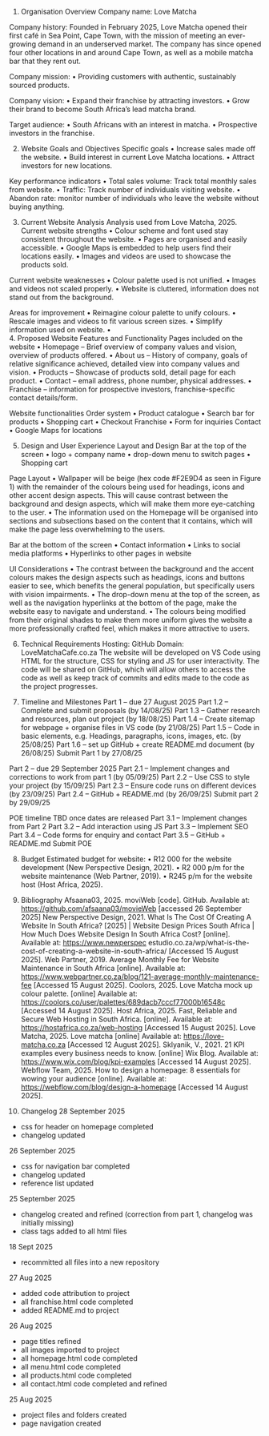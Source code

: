 1.	Organisation Overview
Company name: Love Matcha

Company history: Founded in February 2025, Love Matcha opened their first café in Sea Point, Cape Town, with the mission of meeting an ever-growing demand in an underserved market. The company has since opened four other locations in and around Cape Town, as well as a mobile matcha bar that they rent out. 

Company mission: 
•	Providing customers with authentic, sustainably sourced products.

Company vision: 
•	Expand their franchise by attracting investors.
•	Grow their brand to become South Africa’s lead matcha brand.

Target audience: 
•	South Africans with an interest in matcha.
•	Prospective investors in the franchise.

2.	Website Goals and Objectives
Specific goals
•	Increase sales made off the website.
•	Build interest in current Love Matcha locations.
•	Attract investors for new locations.

Key performance indicators
•	Total sales volume: Track total monthly sales from website. 
•	Traffic: Track number of individuals visiting website.
•	Abandon rate: monitor number of individuals who leave the website without buying anything.

3.	Current Website Analysis
Analysis used from Love Matcha, 2025.
Current website strengths
•	Colour scheme and font used stay consistent throughout the website.
•	Pages are organised and easily accessible.
•	Google Maps is embedded to help users find their locations easily.
•	Images and videos are used to showcase the products sold.

Current website weaknesses
•	Colour palette used is not unified.
•	Images and videos not scaled properly.
•	Website is cluttered, information does not stand out from the background. 

Areas for improvement
•	Reimagine colour palette to unify colours. 
•	Rescale images and videos to fit various screen sizes.
•	Simplify information used on website.
•	
4.	Proposed Website Features and Functionality
Pages included on the website
•	Homepage – Brief overview of company values and vision, overview of products offered.
•	About us – History of company, goals of relative significance achieved, detailed view into company values and vision.
•	Products – Showcase of products sold, detail page for each product.
•	Contact – email address, phone number, physical addresses.
•	Franchise – information for prospective investors, franchise-specific contact details/form.

Website functionalities
Order system
•	Product catalogue
•	Search bar for products
•	Shopping cart
•	Checkout
Franchise 
•	Form for inquiries
Contact
•	Google Maps for locations

5.	Design and User Experience
Layout and Design
Bar at the top of the screen 
•	logo + company name
•	drop-down menu to switch pages 
•	Shopping cart

Page Layout
•	Wallpaper will be beige (hex code #F2E9D4 as seen in Figure 1) with the remainder of the colours being used for headings, icons and other accent design aspects. This will cause contrast between the background and design aspects, which will make them more eye-catching to the user. 
•	The information used on the Homepage will be organised into sections and subsections based on the content that it contains, which will make the page less overwhelming to the users.

Bar at the bottom of the screen 
•	Contact information
•	Links to social media platforms
•	Hyperlinks to other pages in website

UI Considerations
•	The contrast between the background and the accent colours makes the design aspects such as headings, icons and buttons easier to see, which benefits the general population, but specifically users with vision impairments. 
•	The drop-down menu at the top of the screen, as well as the navigation hyperlinks at the bottom of the page, make the website easy to navigate and understand.
•	The colours being modified from their original shades to make them more uniform gives the website a more professionally crafted feel, which makes it more attractive to users.

6.	Technical Requirements 
Hosting: GitHub
Domain: LoveMatchaCafe.co.za
The website will be developed on VS Code using HTML for the structure, CSS for styling and JS for user interactivity. The code will be shared on GitHub, which will allow others to access the code as well as keep track of commits and edits made to the code as the project progresses. 

7.	Timeline and Milestones
Part 1 – due 27 August 2025
Part 1.2 – Complete and submit proposals (by 14/08/25)
Part 1.3 – Gather research and resources, plan out project (by 18/08/25)
Part 1.4 – Create sitemap for webpage + organise files in VS code (by 21/08/25)
Part 1.5 – Code in basic elements, e.g. Headings, paragraphs, icons, images, etc. (by 25/08/25)
Part 1.6 – set up GitHub + create README.md document (by 26/08/25)
Submit Part 1 by 27/08/25

Part 2 – due 29 September 2025
Part 2.1 – Implement changes and corrections to work from part 1 (by 05/09/25)
Part 2.2 – Use CSS to style your project (by 15/09/25)
Part 2.3 – Ensure code runs on different devices (by 23/09/25)
Part 2.4 – GitHub + README.md (by 26/09/25)
Submit part 2 by 29/09/25

POE timeline TBD once dates are released
Part 3.1 – Implement changes from Part 2 
Part 3.2 – Add interaction using JS
Part 3.3 – Implement SEO
Part 3.4 – Code forms for enquiry and contact 
Part 3.5 – GitHub + README.md
Submit POE

8.	Budget
Estimated budget for website:
•	R12 000 for the website development (New Perspective Design, 2021).
•	R2 000 p/m for the website maintenance (Web Partner, 2019).
•	R245 p/m for the website host (Host Africa, 2025).

9.	Bibliography
Afsaana03, 2025. moviWeb [code]. GitHub. Available at: https://github.com/afsaana03/movieWeb [accessed 26 September 2025]
 New Perspective Design, 2021. What Is The Cost Of Creating A Website In South Africa? [2025] | Website Design Prices South Africa | How Much Does Website Design In South Africa Cost? [online]. Available at: https://www.newperspec estudio.co.za/wp/what-is-the-cost-of-creating-a-website-in-south-africa/ [Accessed 15 August 2025].
 Web Partner, 2019. Average Monthly Fee for Website Maintenance in South Africa [online]. Available at: https://www.webpartner.co.za/blog/121-average-monthly-maintenance-fee [Accessed 15 August 2025].
Coolors, 2025. Love Matcha mock up colour palette. [online] Available at: https://coolors.co/user/palettes/689dacb7cccf77000b16548c [Accessed 14 August 2025].
Host Africa, 2025. Fast, Reliable and Secure Web Hosting in South Africa. [online]. Available at: https://hostafrica.co.za/web-hosting [Accessed 15 August 2025].
Love Matcha, 2025. Love matcha [online] Available at: https://love-matcha.co.za [Accessed 12 August 2025].
Sklyanik, V., 2021. 21 KPI examples every business needs to know. [online] Wix Blog. Available at: https://www.wix.com/blog/kpi-examples [Accessed 14 August 2025].
Webflow Team, 2025. How to design a homepage: 8 essentials for wowing your audience  [online]. Available at: https://webflow.com/blog/design-a-homepage [Accessed 14 August 2025].


10. Changelog
28 September 2025
- css for header on homepage completed
- changelog updated

26 September 2025
- css for navigation bar completed
- changelog updated
- reference list updated

25 September 2025
- changelog created and refined (correction from part 1, changelog was initially missing)
- class tags added to all html files

18 Sept 2025
- recommitted all files into a new repository

27 Aug 2025
- added code attribution to project
- all franchise.html code completed
- added README.md to project

26 Aug 2025
- page titles refined
- all images imported to project
- all homepage.html code completed
- all menu.html code completed
- all products.html code completed
- all contact.html code completed and refined

25 Aug 2025
- project files and folders created
- page navigation created